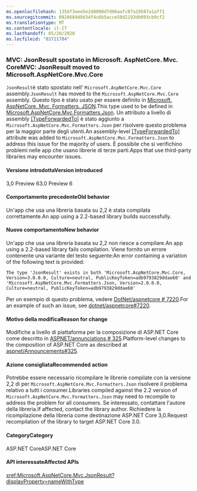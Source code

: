 ```yaml
---
ms.openlocfilehash: 1356f3eee5e2d8090d7d96aafc07a19507a1aff1
ms.sourcegitcommit: 0926684d8d34f4c6b5acce58d2193db093cb9cf2
ms.translationtype: MT
ms.contentlocale: it-IT
ms.lasthandoff: 05/20/2020
ms.locfileid: "83721704"
---
```

### <a name="mvc-jsonresult-moved-to-microsoftaspnetcoremvccore"></a><span data-ttu-id="0e546-101">MVC: JsonResult spostato in Microsoft. AspNetCore. Mvc. Core</span><span class="sxs-lookup"><span data-stu-id="0e546-101">MVC: JsonResult moved to Microsoft.AspNetCore.Mvc.Core</span></span>

<span data-ttu-id="0e546-102">`JsonResult`è stato spostato nell' `Microsoft.AspNetCore.Mvc.Core` assembly.</span><span class="sxs-lookup"><span data-stu-id="0e546-102">`JsonResult` has moved to the `Microsoft.AspNetCore.Mvc.Core` assembly.</span></span> <span data-ttu-id="0e546-103">Questo tipo è stato usato per essere definito in [Microsoft. AspNetCore. Mvc. Formatters. JSON](https://www.nuget.org/packages/Microsoft.AspNetCore.Mvc.Formatters.Json).</span><span class="sxs-lookup"><span data-stu-id="0e546-103">This type used to be defined in [Microsoft.AspNetCore.Mvc.Formatters.Json](https://www.nuget.org/packages/Microsoft.AspNetCore.Mvc.Formatters.Json).</span></span> <span data-ttu-id="0e546-104">Un attributo a livello di assembly [[TypeForwardedTo]](xref:System.Runtime.CompilerServices.TypeForwardedToAttribute) è stato aggiunto a `Microsoft.AspNetCore.Mvc.Formatters.Json` per risolvere questo problema per la maggior parte degli utenti.</span><span class="sxs-lookup"><span data-stu-id="0e546-104">An assembly-level [[TypeForwardedTo]](xref:System.Runtime.CompilerServices.TypeForwardedToAttribute) attribute was added to `Microsoft.AspNetCore.Mvc.Formatters.Json` to address this issue for the majority of users.</span></span> <span data-ttu-id="0e546-105">È possibile che si verifichino problemi nelle app che usano librerie di terze parti.</span><span class="sxs-lookup"><span data-stu-id="0e546-105">Apps that use third-party libraries may encounter issues.</span></span>

#### <a name="version-introduced"></a><span data-ttu-id="0e546-106">Versione introdotta</span><span class="sxs-lookup"><span data-stu-id="0e546-106">Version introduced</span></span>

<span data-ttu-id="0e546-107">3,0 Preview 6</span><span class="sxs-lookup"><span data-stu-id="0e546-107">3.0 Preview 6</span></span>

#### <a name="old-behavior"></a><span data-ttu-id="0e546-108">Comportamento precedente</span><span class="sxs-lookup"><span data-stu-id="0e546-108">Old behavior</span></span>

<span data-ttu-id="0e546-109">Un'app che usa una libreria basata su 2,2 è stata compilata correttamente.</span><span class="sxs-lookup"><span data-stu-id="0e546-109">An app using a 2.2-based library builds successfully.</span></span>

#### <a name="new-behavior"></a><span data-ttu-id="0e546-110">Nuovo comportamento</span><span class="sxs-lookup"><span data-stu-id="0e546-110">New behavior</span></span>

<span data-ttu-id="0e546-111">Un'app che usa una libreria basata su 2,2 non riesce a compilare.</span><span class="sxs-lookup"><span data-stu-id="0e546-111">An app using a 2.2-based library fails compilation.</span></span> <span data-ttu-id="0e546-112">Viene fornito un errore contenente una variante del testo seguente:</span><span class="sxs-lookup"><span data-stu-id="0e546-112">An error containing a variation of the following text is provided:</span></span>

```
The type 'JsonResult' exists in both 'Microsoft.AspNetCore.Mvc.Core, Version=3.0.0.0, Culture=neutral, PublicKeyToken=adb9793829ddae60' and 'Microsoft.AspNetCore.Mvc.Formatters.Json, Version=2.0.0.0, Culture=neutral, PublicKeyToken=adb9793829ddae60'
```

<span data-ttu-id="0e546-113">Per un esempio di questo problema, vedere [DotNet/aspnetcore # 7220](https://github.com/dotnet/aspnetcore/issues/7220).</span><span class="sxs-lookup"><span data-stu-id="0e546-113">For an example of such an issue, see [dotnet/aspnetcore#7220](https://github.com/dotnet/aspnetcore/issues/7220).</span></span>

#### <a name="reason-for-change"></a><span data-ttu-id="0e546-114">Motivo della modifica</span><span class="sxs-lookup"><span data-stu-id="0e546-114">Reason for change</span></span>

<span data-ttu-id="0e546-115">Modifiche a livello di piattaforma per la composizione di ASP.NET Core come descritto in [ASPNET/annunciations # 325](https://github.com/aspnet/Announcements/issues/325).</span><span class="sxs-lookup"><span data-stu-id="0e546-115">Platform-level changes to the composition of ASP.NET Core as described at [aspnet/Announcements#325](https://github.com/aspnet/Announcements/issues/325).</span></span>

#### <a name="recommended-action"></a><span data-ttu-id="0e546-116">Azione consigliata</span><span class="sxs-lookup"><span data-stu-id="0e546-116">Recommended action</span></span>

<span data-ttu-id="0e546-117">Potrebbe essere necessario ricompilare le librerie compilate con la versione 2,2 di per `Microsoft.AspNetCore.Mvc.Formatters.Json` risolvere il problema relativo a tutti i consumer.</span><span class="sxs-lookup"><span data-stu-id="0e546-117">Libraries compiled against the 2.2 version of `Microsoft.AspNetCore.Mvc.Formatters.Json` may need to recompile to address the problem for all consumers.</span></span> <span data-ttu-id="0e546-118">Se interessato, contattare l'autore della libreria.</span><span class="sxs-lookup"><span data-stu-id="0e546-118">If affected, contact the library author.</span></span> <span data-ttu-id="0e546-119">Richiedere la ricompilazione della libreria come destinazione ASP.NET Core 3,0.</span><span class="sxs-lookup"><span data-stu-id="0e546-119">Request recompilation of the library to target ASP.NET Core 3.0.</span></span>

#### <a name="category"></a><span data-ttu-id="0e546-120">Category</span><span class="sxs-lookup"><span data-stu-id="0e546-120">Category</span></span>

<span data-ttu-id="0e546-121">ASP.NET Core</span><span class="sxs-lookup"><span data-stu-id="0e546-121">ASP.NET Core</span></span>

#### <a name="affected-apis"></a><span data-ttu-id="0e546-122">API interessate</span><span class="sxs-lookup"><span data-stu-id="0e546-122">Affected APIs</span></span>

<xref:Microsoft.AspNetCore.Mvc.JsonResult?displayProperty=nameWithType>

<!-- 

#### Affected APIs

`T:Microsoft.AspNetCore.Mvc.JsonResult`

-->
